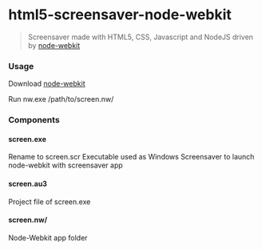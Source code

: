 # html5-screensaver-node-webkit

> Screensaver made with HTML5, CSS, Javascript and NodeJS driven by [node-webkit](https://github.com/nwjs/nw.js)

### Usage
Download [node-webkit](http://nwjs.io/)

Run nw.exe /path/to/screen.nw/

### Components

#### screen.exe
Rename to screen.scr
Executable used as Windows Screensaver to launch node-webkit with screensaver app

#### screen.au3
Project file of screen.exe

#### screen.nw/
Node-Webkit app folder
